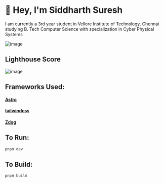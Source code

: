 # 🚀 Hey, I'm Siddharth Suresh
I am currently a 3rd year student in Vellore Institute of Technology, Chennai studying B. Tech Computer Science with specialization in Cyber Physical Systems

![image](https://user-images.githubusercontent.com/83594610/197033811-323f4f4e-6323-4439-89be-8c818431e5d7.png)

## Lighthouse Score

![image](https://user-images.githubusercontent.com/83594610/197402241-a492c737-1ea6-43a7-95f9-795b36bc55a5.png)


## Frameworks Used:
#### [Astro](https://astro.build/)
#### [tailwindcss](https://tailwindcss.com)
#### [Zdog](https://zzz.dog)

## To Run:

```bash
pnpm dev
```

## To Build:

```bash
pnpm build
```
